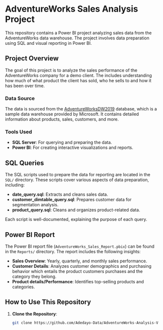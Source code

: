 # AdventureWorks Sales Analysis Project

This repository contains a Power BI project analyzing sales data from the AdventureWorks data warehouse. The project involves data preparation using SQL and visual reporting in Power BI.

## Project Overview

The goal of this project is to analyze the sales performance of the AdventureWorks company for a demo client. The includes understanding how much of what product the client has sold, who he sells to and how it has been over time.

### Data Source

The data is sourced from the [AdventureWorksDW2019](https://learn.microsoft.com/en-us/sql/samples/adventureworks-install-configure) database, which is a sample data warehouse provided by Microsoft. It contains detailed information about products, sales, customers, and more.

### Tools Used

- **SQL Server**: For querying and preparing the data.
- **Power BI**: For creating interactive visualizations and reports.

## SQL Queries

The SQL scripts used to prepare the data for reporting are located in the `SQL/` directory. These scripts cover various aspects of data preparation, including:

- **date_query.sql**: Extracts and cleans sales data.
- **customer_dimtable_query.sql**: Prepares customer data for segmentation analysis.
- **product_query.sql**: Cleans and organizes product-related data.

Each script is well-documented, explaining the purpose of each query.

## Power BI Report

The Power BI report file (`AdventureWorks_Sales_Report.pbix`) can be found in the `Reports/` directory. The report includes the following insights:

- **Sales Overview**: Yearly, quarterly, and monthly sales performance.
- **Customer Details**: Analyzes customer demographics and purchasing behavior which entails the product customers purchases and the category they belong.
- **Product details/Performance**: Identifies top-selling products and categories.

## How to Use This Repository

1. **Clone the Repository**: 
   ```bash
   git clone https://github.com/Adedayo-Data/AdventureWorks-Analysis-V1.git
